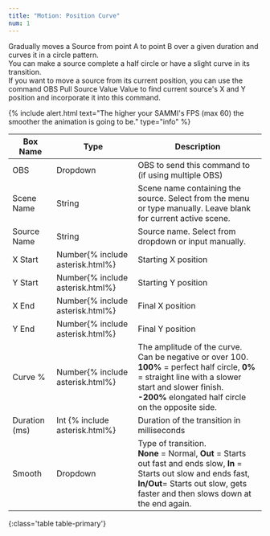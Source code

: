 ```yaml
---
title: "Motion: Position Curve"
num: 1
---
```

Gradually moves a Source from point A to point B over a given duration and curves it in a circle pattern.\
You can make a source complete a half circle or have a slight curve in its transition.\
If you want to move a source from its current position, you can use the command OBS Pull Source Value Value to find current source's X and Y position and incorporate it into this command.

{% include alert.html text="The higher your SAMMI's FPS (max 60) the smoother the animation is going to be." type="info" %} 

| Box Name | Type | Description | 
|-------|--------|--------
|OBS|Dropdown|OBS to send this command to (if using multiple OBS)|
|Scene Name |	String	|Scene name containing the source. Select from the menu or type manually. Leave blank for current active scene.
|Source Name|	String|	Source name. Select from dropdown or input manually.
|X Start  |	Number{% include asterisk.html%}|	Starting X position
|Y Start  |	Number{% include asterisk.html%}|	Starting Y position
|X End |	Number{% include asterisk.html%}|	Final X position
|Y End |	Number{% include asterisk.html%}|	Final Y position
|Curve % |	Number{% include asterisk.html%}|	The amplitude of the curve. Can be negative or over 100. <br/> **100%** = perfect half circle, **0%** = straight line with a slower start and slower finish. <br/> **-200%** elongated half circle on the opposite side.
|Duration (ms) |	Int {% include asterisk.html%}|	Duration of the transition in milliseconds
|Smooth|	Dropdown |	Type of transition.<br/> **None** = Normal, **Out** = Starts out fast and ends slow, **In** = Starts out slow and ends fast,  <br/> **In/Out**= Starts out slow, gets faster and then slows down at the end again.
{:class='table table-primary'}









